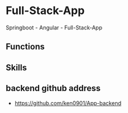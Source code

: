 # Full-Stack-App
Springboot - Angular - Full-Stack-App

## Functions


## Skills


## backend github address
* https://github.com/ken0901/App-backend
